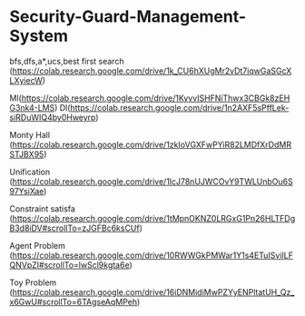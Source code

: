 # Security-Guard-Management-System
bfs,dfs,a*,ucs,best first search (https://colab.research.google.com/drive/1k_CU6hXUgMr2vDt7iqwGaSGcXLXyiecW)

Ml(https://colab.research.google.com/drive/1KyvvISHFNiThwx3CBGk8zEHG3nk4-LMS)
Dl(https://colab.research.google.com/drive/1n2AXF5sPffLek-siRDuWIQ4by0Hweyrp)

Monty Hall (https://colab.research.google.com/drive/1zkIoVGXFwPYiR82LMDfXrDdMRSTJBX95)

Unification (https://colab.research.google.com/drive/1lcJ78nUJWCOvY9TWLUnbOu6S97YsiXae)

Constraint satisfa  (https://colab.research.google.com/drive/1tMpnOKNZ0LRGxG1Pn26HLTFDgB3d8iDV#scrollTo=zJGFBc6ksCUf)

Agent Problem (https://colab.research.google.com/drive/10RWWGkPMWar1Y1s4ETuISviILFQNVpZI#scrollTo=lwScl9kgta6e)

Toy Problem (https://colab.research.google.com/drive/16iDNMidiMwPZYyENPltatUH_Qz_x6GwU#scrollTo=6TAgseAqMPeh) 

